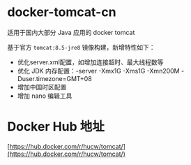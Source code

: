 # docker-tomcat-cn

适用于国内大部分 Java 应用的 docker tomcat

基于官方 `tomcat:8.5-jre8` 镜像构建，新增特性如下：

* 优化server.xml配置，如增加连接超时、最大线程数等
* 优化 JDK 内存配置：-server -Xmx1G -Xms1G -Xmn200M -Duser.timezone=GMT+08
* 增加中国时区配置
* 增加 nano 编辑工具

# Docker Hub 地址

[https://hub.docker.com/r/hucw/tomcat/](https://hub.docker.com/r/hucw/tomcat/)
